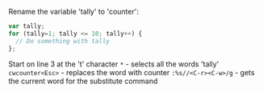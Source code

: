 Rename the variable 'tally' to 'counter':

```javascript
var tally;
for (tally=1; tally <= 10; tally++) {
  // Do something with tally
};
```

Start on line 3 at the 't' character
`*` - selects all the words 'tally'
`cwcounter<Esc>` - replaces the word with counter
`:%s//<C-r><C-w>/g` - gets the current word for the
substitute command
